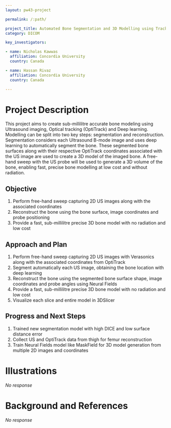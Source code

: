 ```yaml
---
layout: pw43-project

permalink: /:path/

project_title: Automated Bone Segmentation and 3D Modelling using Tracked 2D Ultrasound Imaging
category: DICOM

key_investigators:

- name: Nicholas Kawwas
  affiliation: Concordia University
  country: Canada

- name: Hassan Rivaz
  affiliation: Concordia University
  country: Canada

---
```


# Project Description

<!-- Add a short paragraph describing the project. -->


This project aims to create sub-millilitre accurate bone modeling using Ultrasound imaging, Optical tracking (OptiTrack) and Deep learning. Modelling can be split into two key steps: segmentation and reconstruction. Segmentation considers each Ultrasound B-mode image and uses deep learning to automatically segment the bone. These segmented bone surfaces along with their respective OptiTrack coordinates associated with the US image are used to create a 3D model of the imaged bone. A free-hand sweep with the US probe will be used to generate a 3D volume of the bone, enabling fast, precise bone modelling at low cost and without radiation. 



## Objective

<!-- Describe here WHAT you would like to achieve (what you will have as end result). -->


1. Perform free-hand sweep capturing 2D US images along with the associated coordinates
2. Reconstruct the bone using the bone surface, image coordinates and probe positioning
3. Provide a fast, sub-millilitre precise 3D bone model with no radiation and low cost




## Approach and Plan

<!-- Describe here HOW you would like to achieve the objectives stated above. -->


1. Perform free-hand sweep capturing 2D US images with Verasonics along with the associated coordinates from OptiTrack
2. Segment automatically each US image, obtaining the bone location with deep learning
3. Reconstruct the bone using the segmented bone surface shape, image coordinates and probe angles using Neural Fields
4. Provide a fast, sub-millilitre precise 3D bone model with no radiation and low cost
5. Visualize each slice and entire model in 3DSlicer




## Progress and Next Steps

<!-- Update this section as you make progress, describing of what you have ACTUALLY DONE.
     If there are specific steps that you could not complete then you can describe them here, too. -->


1. Trained new segmentation model with high DICE and low surface distance error
2. Collect US and OptiTrack data from thigh for femur reconstruction
3. Train Neural Fields model like MaskField for 3D model generation from multiple 2D images and coordinates




# Illustrations

<!-- Add pictures and links to videos that demonstrate what has been accomplished. -->


_No response_



# Background and References

<!-- If you developed any software, include link to the source code repository.
     If possible, also add links to sample data, and to any relevant publications. -->


_No response_

